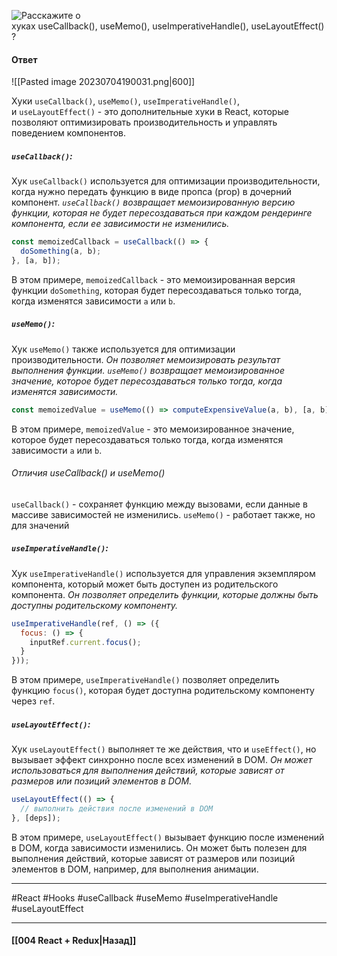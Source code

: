 ![Расскажите о хуках `useCallback()`, `useMemo()`, `useImperativeHandle()`, `useLayoutEffect()`?](https://youtu.be/GZUy2i6QN7o?t=449)

#### Ответ

![[Pasted image 20230704190031.png|600]]

Хуки `useCallback()`, `useMemo()`, `useImperativeHandle()`, и `useLayoutEffect()` - это дополнительные хуки в React, которые позволяют оптимизировать производительность и управлять поведением компонентов.

##### *`useCallback()`:*

Хук `useCallback()` используется для оптимизации производительности, когда нужно передать функцию в виде пропса (prop) в дочерний компонент. *`useCallback()` возвращает мемоизированную версию функции, которая не будет пересоздаваться при каждом рендеринге компонента, если ее зависимости не изменились.*

```jsx
const memoizedCallback = useCallback(() => {
  doSomething(a, b);
}, [a, b]);
```

В этом примере, `memoizedCallback` - это мемоизированная версия функции `doSomething`, которая будет пересоздаваться только тогда, когда изменятся зависимости `a` или `b`.

##### *`useMemo()`:*

Хук `useMemo()` также используется для оптимизации производительности. *Он позволяет мемоизировать результат выполнения функции. `useMemo()` возвращает мемоизированное значение, которое будет пересоздаваться только тогда, когда изменятся зависимости.*

```jsx
const memoizedValue = useMemo(() => computeExpensiveValue(a, b), [a, b]);
```

В этом примере, `memoizedValue` - это мемоизированное значение, которое будет пересоздаваться только тогда, когда изменятся зависимости `a` или `b`.

###### Отличия useCallback() и useMemo()

`useCallback()` - сохраняет функцию между вызовами, если данные в массиве зависимостей не изменились. `useMemo()` - работает также, но для значений
##### *`useImperativeHandle()`:*

Хук `useImperativeHandle()` используется для управления экземпляром компонента, который может быть доступен из родительского компонента. *Он позволяет определить функции, которые должны быть доступны родительскому компоненту.*

```jsx
useImperativeHandle(ref, () => ({
  focus: () => {
    inputRef.current.focus();
  }
}));
```

В этом примере, `useImperativeHandle()` позволяет определить функцию `focus()`, которая будет доступна родительскому компоненту через `ref`.

##### *`useLayoutEffect()`:*

Хук `useLayoutEffect()` выполняет те же действия, что и `useEffect()`, но вызывает эффект синхронно после всех изменений в DOM. *Он может использоваться для выполнения действий, которые зависят от размеров или позиций элементов в DOM.*

```jsx
useLayoutEffect(() => {
  // выполнить действия после изменений в DOM
}, [deps]);
```

В этом примере, `useLayoutEffect()` вызывает функцию после изменений в DOM, когда зависимости изменились. Он может быть полезен для выполнения действий, которые зависят от размеров или позиций элементов в DOM, например, для выполнения анимации.

____
#React #Hooks #useCallback #useMemo #useImperativeHandle #useLayoutEffect

____

#### [[004 React + Redux|Назад]]